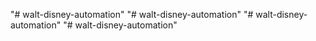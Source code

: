 "# walt-disney-automation" 
"# walt-disney-automation" 
"# walt-disney-automation" 
"# walt-disney-automation" 
